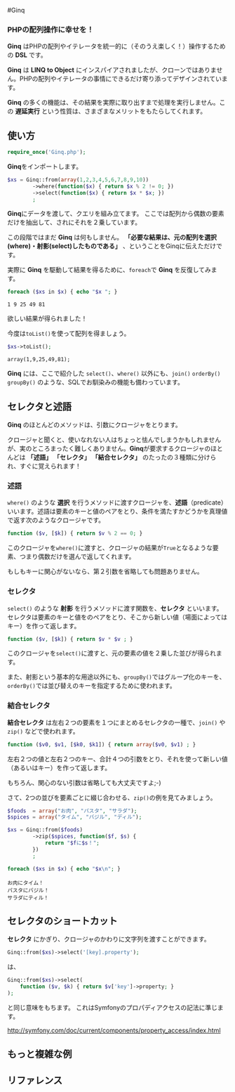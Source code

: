 #Ginq

### PHPの配列操作に幸せを！

**Ginq** はPHPの配列やイテレータを統一的に（そのうえ楽しく！）操作するための **DSL** です。

**Ginq** は **LINQ to Object** にインスパイアされましたが、クローンではありません。PHPの配列やイテレータの事情にできるだけ寄り添ってデザインされています。

**Ginq** の多くの機能は、その結果を実際に取り出すまで処理を実行しません。この **遅延実行** という性質は、さまざまなメリットをもたらしてくれます。

## 使い方

```php
require_once('Ginq.php');
```

**Ginq**をインポートします。

```php
$xs = Ginq::from(array(1,2,3,4,5,6,7,8,9,10))
        ->where(function($x) { return $x % 2 != 0; })
        ->select(function($x) { return $x * $x; })
        ;
```

**Ginq**にデータを渡して、クエリを組み立てます。
ここでは配列から偶数の要素だけを抽出して、されにそれを２乗しています。

この段階ではまだ **Ginq** は何もしません。 **「必要な結果は、元の配列を選択(where)・射影(select)したものである」** 、ということをGinqに伝えただけです。

実際に **Ginq** を駆動して結果を得るために、`foreach`で **Ginq** を反復してみます。

```php
foreach ($xs in $x) { echo "$x "; }
```

```
1 9 25 49 81
```

欲しい結果が得られました！

今度は`toList()`を使って配列を得ましょう。

```php
$xs->toList();
```

```
array(1,9,25,49,81);
```

**Ginq** には、ここで紹介した `select()`、`where()` 以外にも、`join()` `orderBy()` `groupBy()` のような、SQLでお馴染みの機能も備わっています。

## セレクタと述語

**Ginq** のほとんどのメソッドは、引数にクロージャをとります。

クロージャと聞くと、使いなれない人はちょっと怯んでしまうかもしれませんが、実のところまったく難しくありません。**Ginq**が要求するクロージャのほとんどは **「述語」**  **「セレクタ」**  **「結合セレクタ」** のたったの３種類に分けられ、すぐに覚えられます！

### 述語

`where()` のような **選択** を行うメソッドに渡すクロージャを、**述語**（predicate）いいます。述語は要素のキーと値のペアをとり、条件を満たすかどうかを真理値で返す次のようなクロージャです。

```php
function ($v, [$k]) { return $v % 2 == 0; }
```

このクロージャを`where()`に渡すと、クロージャの結果が`True`となるような要素、つまり偶数だけを選んで返してくれます。

もしもキーに関心がないなら、第２引数を省略しても問題ありません。

### セレクタ

`select()` のような **射影** を行うメソッドに渡す関数を、**セレクタ** といいます。セレクタは要素のキーと値をのペアをとり、そこから新しい値（場面によってはキー）を作って返します。

```php
function ($v, [$k]) { return $v * $v ; }
```

このクロージャを`select()`に渡すと、元の要素の値を２乗した並びが得られます。

また、射影という基本的な用途以外にも、`groupBy()`ではグループ化のキーを、`orderBy()`では並び替えのキーを指定するために使われます。

### 結合セレクタ

**結合セレクタ** は左右２つの要素を１つにまとめるセレクタの一種で、`join()` や `zip()` などで使われます。

```php
function ($v0, $v1, [$k0, $k1]) { return array($v0, $v1) ; }
```

左右２つの値と左右２つのキー、合計４つの引数をとり、それを使って新しい値（あるいはキー）を作って返します。

もちろん、関心のない引数は省略しても大丈夫ですよ;-)

さて、2つの並びを要素ごとに綴じ合わせる、`zip()`の例を見てみましょう。

```php
$foods  = array("お肉", "パスタ", "サラダ");
$spices = array("タイム", "バジル", "ディル");

$xs = Ginq::from($foods)
        ->zip($spices, function($f, $s) {
            return "$fに$s！";
        })
        ;

foreach ($xs in $x) { echo "$x\n"; }
```

```
お肉にタイム！
パスタにバジル！
サラダにティル！
```

## セレクタのショートカット

**セレクタ** にかぎり、クロージャのかわりに文字列を渡すことができます。

```php
Ginq::from($xs)->select('[key].property');
```

は、

```php
Ginq::from($xs)->select(
    function ($v, $k) { return $v['key']->property; }
);
```

と同じ意味をもちます。
これはSymfonyのプロパディアクセスの記法に準じます。

http://symfony.com/doc/current/components/property_access/index.html

## もっと複雑な例

## リファレンス

